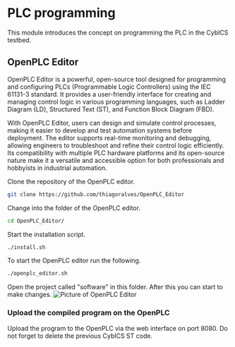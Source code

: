 # PLC programming
This module introduces the concept on programming the PLC in the CybICS testbed.

## OpenPLC Editor
OpenPLC Editor is a powerful, open-source tool designed for programming and configuring PLCs (Programmable Logic Controllers) using the IEC 61131-3 standard.
It provides a user-friendly interface for creating and managing control logic in various programming languages, such as Ladder Diagram (LD), Structured Text (ST), and Function Block Diagram (FBD).

With OpenPLC Editor, users can design and simulate control processes, making it easier to develop and test automation systems before deployment.
The editor supports real-time monitoring and debugging, allowing engineers to troubleshoot and refine their control logic efficiently.
Its compatibility with multiple PLC hardware platforms and its open-source nature make it a versatile and accessible option for both professionals and hobbyists in industrial automation.

Clone the repository of the OpenPLC editor.
```sh
git clone https://github.com/thiagoralves/OpenPLC_Editor
```

Change into the folder of the OpenPLC editor.
```sh
cd OpenPLC_Editor/
```

Start the installation script.
```sh
./install.sh
```

To start the OpenPLC editor run the following.
```sh
./openplc_editor.sh
```

Open the project called "software" in this folder.
After this you can start to make changes.
![Picture of OpenPLC Editor](doc/openplc_editor.png)

### Upload the compiled program on the OpenPLC
Upload the program to the OpenPLC via the web interface on port 8080.
Do not forget to delete the previous CybICS ST code.